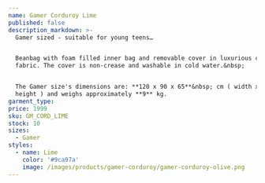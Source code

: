 ```yaml
---
name: Gamer Corduroy Lime
published: false
description_markdown: >-
  Gamer sized - suitable for young teens…


  Beanbag with foam filled inner bag and removable cover in luxurious corduroy
  fabric. The cover is non-crease and washable in cold water.&nbsp;


  The Gamer size's dimensions are: **120 x 90 x 65**&nbsp; cm ( width x depth x
  height ) and weighs approximately **9** kg.
garment_type:
price: 1999
sku: GM_CORD_LIME
stock: 10
sizes:
  - Gamer
styles:
  - name: Lime
    color: '#9ca97a'
    image: /images/products/gamer-corduroy/gamer-corduroy-olive.png
---
```

